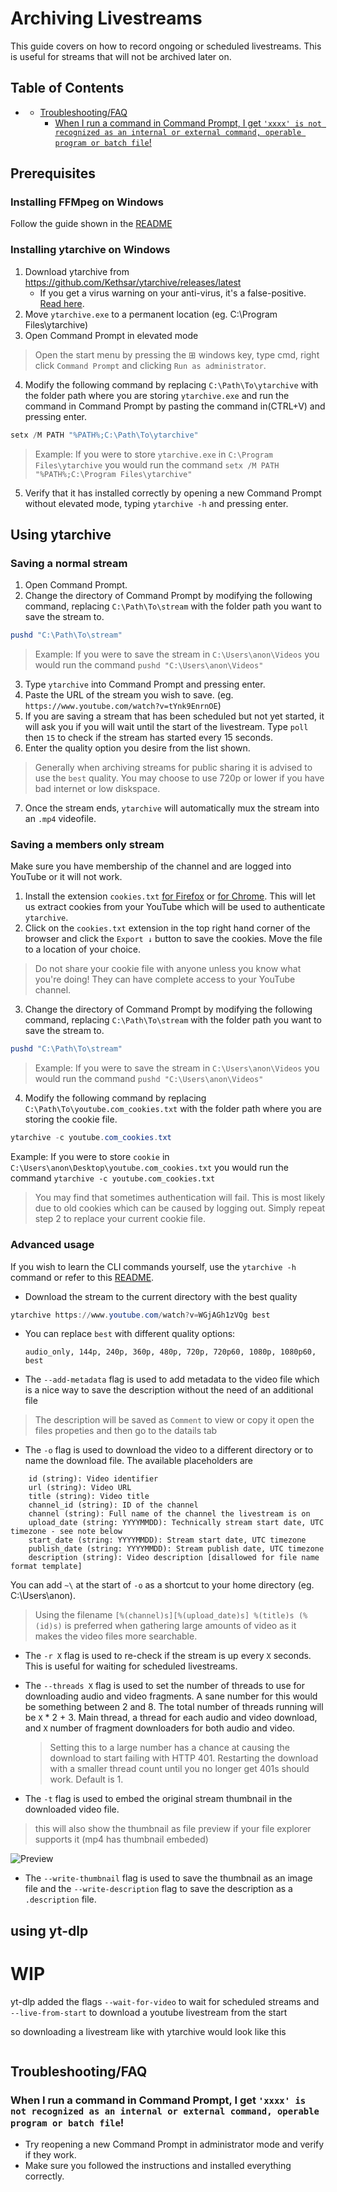 # Archiving Livestreams <!-- omit in toc -->

This guide covers on how to record ongoing or scheduled livestreams. This is useful for streams that will not be archived later on.

## Table of Contents <!-- omit in toc -->

- [](#)
  - [Troubleshooting/FAQ](#troubleshootingfaq)
    - [When I run a command in Command Prompt, I get `'xxxx' is not recognized as an internal or external command, operable program or batch file`!](#when-i-run-a-command-in-command-prompt-i-get-xxxx-is-not-recognized-as-an-internal-or-external-command-operable-program-or-batch-file)

## Prerequisites

### Installing FFMpeg on Windows

Follow the guide shown in the [README](README.md#prerequisites)

### Installing ytarchive on Windows

1. Download ytarchive from <https://github.com/Kethsar/ytarchive/releases/latest>
   - If you get a virus warning on your anti-virus, it's a false-positive. [Read here](https://github.com/Kethsar/ytarchive/issues/9).
2. Move `ytarchive.exe` to a permanent location (eg. C:\Program Files\ytarchive)
3. Open Command Prompt in elevated mode

> Open the start menu by pressing the ⊞ windows key, type cmd, right click `Command Prompt` and clicking `Run as administrator`.

4. Modify the following command by replacing `C:\Path\To\ytarchive` with the folder path where you are storing `ytarchive.exe` and run the command in Command Prompt by pasting the command in(CTRL+V) and pressing enter.

```powershell
setx /M PATH "%PATH%;C:\Path\To\ytarchive"
```

>Example: If you were to store `ytarchive.exe` in `C:\Program Files\ytarchive` you would run the command `setx /M PATH "%PATH%;C:\Program Files\ytarchive"`

5. Verify that it has installed correctly by opening a new Command Prompt without elevated mode, typing `ytarchive -h` and pressing enter.

## Using ytarchive

### Saving a normal stream

1. Open Command Prompt.
2. Change the directory of Command Prompt by modifying the following command, replacing `C:\Path\To\stream` with the folder path you want to save the stream to.

```powershell
pushd "C:\Path\To\stream"
```

>Example: If you were to save the stream in `C:\Users\anon\Videos` you would run the command `pushd "C:\Users\anon\Videos"`

3. Type `ytarchive` into Command Prompt and pressing enter.
4. Paste the URL of the stream you wish to save. (eg. `https://www.youtube.com/watch?v=tYnk9EnrnOE`)
5. If you are saving a stream that has been scheduled but not yet started, it will ask you if you will wait until the start of the livestream. Type `poll` then `15` to check if the stream has started every 15 seconds.
6. Enter the quality option you desire from the list shown.

> Generally when archiving streams for public sharing it is advised to use the `best` quality. You may choose to use 720p or lower if you have bad internet or low diskspace.

7. Once the stream ends, `ytarchive` will automatically mux the stream into an `.mp4` videofile.

### Saving a members only stream

Make sure you have membership of the channel and are logged into YouTube or it will not work.

1. Install the extension `cookies.txt` [for Firefox](https://addons.mozilla.org/en-US/firefox/addon/cookies-txt/) or [for Chrome](https://chrome.google.com/webstore/detail/get-cookiestxt/bgaddhkoddajcdgocldbbfleckgcbcid). This will let us extract cookies from your YouTube which will be used to authenticate `ytarchive`.
2. Click on the `cookies.txt` extension in the top right hand corner of the browser and click the `Export ↓` button to save the cookies. Move the file to a location of your choice.

> Do not share your cookie file with anyone unless you know what you're doing! They can have complete access to your YouTube channel.

3. Change the directory of Command Prompt by modifying the following command, replacing `C:\Path\To\stream` with the folder path you want to save the stream to.

```powershell
pushd "C:\Path\To\stream"
```

>Example: If you were to save the stream in `C:\Users\anon\Videos` you would run the command `pushd "C:\Users\anon\Videos"`

4. Modify the following command by replacing `C:\Path\To\youtube.com_cookies.txt` with the folder path where you are storing the cookie file.

```powershell
ytarchive -c youtube.com_cookies.txt
```

Example: If you were to store `cookie` in `C:\Users\anon\Desktop\youtube.com_cookies.txt` you would run the command `ytarchive -c youtube.com_cookies.txt`

>You may find that sometimes authentication will fail. This is most likely due to old cookies which can be caused by logging out. Simply repeat step 2 to replace your current cookie file.

### Advanced usage

If you wish to learn the CLI commands yourself, use the `ytarchive -h` command or refer to this [README](https://github.com/Kethsar/ytarchive/blob/master/README.md).

- Download the stream to the current directory with the best quality

```powershell
ytarchive https://www.youtube.com/watch?v=WGjAGh1zVQg best
```

- You can replace `best` with different quality options:

   `audio_only, 144p, 240p, 360p, 480p, 720p, 720p60, 1080p, 1080p60, best`

- The `--add-metadata` flag is used to add metadata to the video file which is a nice way to save the description without the need of an additional file

> The description will be saved as `Comment` to view or copy it open the files propeties and then go to the datails tab

- The `-o` flag is used to download the video to a different directory or to name the download file. The available placeholders are

```text
	id (string): Video identifier
	url (string): Video URL
	title (string): Video title
	channel_id (string): ID of the channel
	channel (string): Full name of the channel the livestream is on
	upload_date (string: YYYYMMDD): Technically stream start date, UTC timezone - see note below
	start_date (string: YYYYMMDD): Stream start date, UTC timezone
	publish_date (string: YYYYMMDD): Stream publish date, UTC timezone
	description (string): Video description [disallowed for file name format template]
```

You can add `~\` at the start of `-o` as a shortcut to your home directory (eg. C:\Users\anon).

> Using the filename `[%(channel)s][%(upload_date)s] %(title)s (%(id)s)` is preferred when gathering large amounts of video as it makes the video files more searchable.

- The `-r X` flag is used to re-check if the stream is up every `X` seconds. This is useful for waiting for scheduled livestreams.

- The `--threads X` flag is used to set the number of threads to use for downloading audio and video fragments. A sane number for this would be something between 2 and 8.
The total number of threads running will be `X` * 2 + 3. Main thread, a thread for each audio and video download, and `X` number of fragment downloaders for both audio and video.

	> Setting this to a large number has a chance at causing the download
	>	to start failing with HTTP 401. Restarting the download with a smaller
	>	thread count until you no longer get 401s should work. Default is 1.

- The `-t` flag is used to embed the original stream thumbnail in the downloaded video file.

> this will also show the thumbnail as file preview if your file explorer supports it (mp4 has thumbnail embeded)

![Preview](https://raw.githubusercontent.com/Lytexx/hollow_memories/master/assets/post_process_difference.png)

- The `--write-thumbnail` flag is used to save the thumbnail as an image file and the `--write-description` flag to save the description as a `.description` file.


## using yt-dlp

# WIP <!-- omit in toc -->

yt-dlp added the flags `--wait-for-video` to wait for scheduled streams
and `--live-from-start` to download a youtube livestream from the start

so downloading a livestream like with ytarchive would look like this
```cmd

```


## Troubleshooting/FAQ

### When I run a command in Command Prompt, I get `'xxxx' is not recognized as an internal or external command, operable program or batch file`!

- Try reopening a new Command Prompt in administrator mode and verify if they work.
- Make sure you followed the instructions and installed everything correctly.